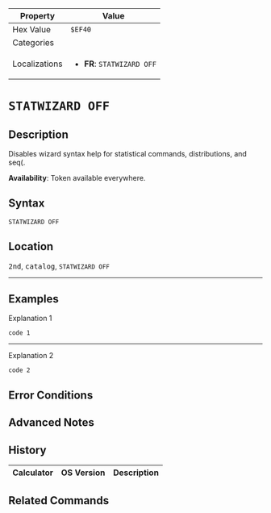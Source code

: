 | Property      | Value |
|---------------|-------|
| Hex Value     | `$EF40`|
| Categories    | <ul></ul> |
| Localizations | <ul><li><b>FR</b>: `STATWIZARD OFF`</li></ul> |

# `STATWIZARD OFF`

## Description
Disables wizard syntax help for statistical commands, distributions, and seq(.


<b>Availability</b>: Token available everywhere.

## Syntax
`STATWIZARD OFF`

## Location
<kbd>2nd</kbd>, <kbd>catalog</kbd>, `STATWIZARD OFF`
<hr>

## Examples

Explanation 1
```ti-basic
code 1
```
---
Explanation 2
```ti-basic
code 2
```

## Error Conditions


## Advanced Notes


## History
| Calculator | OS Version | Description |
|------------|------------|-------------|

## Related Commands

    